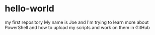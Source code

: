 # hello-world
my first repository
My name is Joe and I'm trying to learn more about PowerShell and how to upload my scripts and work on them in GitHub
